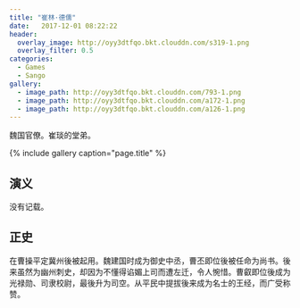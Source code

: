```yaml
---
title: "崔林·德儒"
date:   2017-12-01 08:22:22
header:
  overlay_image: http://oyy3dtfqo.bkt.clouddn.com/s319-1.png
  overlay_filter: 0.5
categories:
  - Games
  - Sango
gallery:
  - image_path: http://oyy3dtfqo.bkt.clouddn.com/793-1.png
  - image_path: http://oyy3dtfqo.bkt.clouddn.com/a172-1.png
  - image_path: http://oyy3dtfqo.bkt.clouddn.com/a126-1.png
---
```


魏国官僚。崔琰的堂弟。

{% include gallery caption="page.title" %}

## 演义

没有记载。

## 正史

在曹操平定冀州後被起用。魏建国时成为御史中丞，曹丕即位後被任命为尚书。後来虽然为幽州刺史，却因为不懂得谄媚上司而遭左迁，令人惋惜。曹叡即位後成为光禄勋、司隶校尉，最後升为司空。从平民中提拔後来成为名士的王经，而广受称赞。